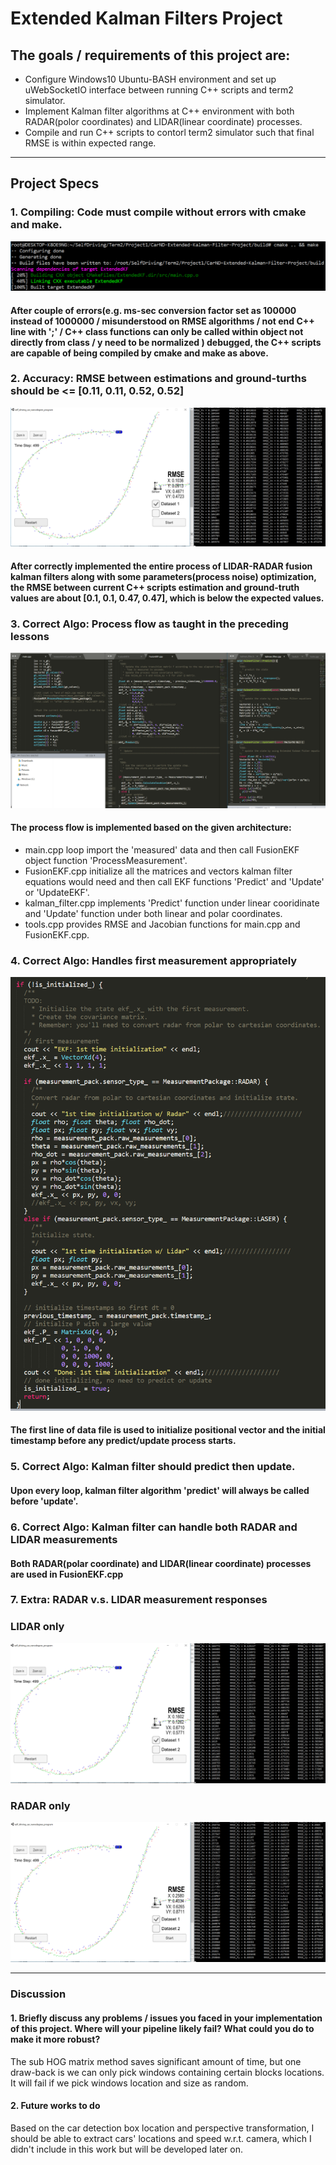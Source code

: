# Extended Kalman Filters Project

## The goals / requirements of this project are:

* Configure Windows10 Ubuntu-BASH environment and set up uWebSocketIO interface between running C++ scripts and term2 simulator.
* Implement Kalman filter algorithms at C++ environment with both RADAR(polor coordinates) and LIDAR(linear coordinate) processes.
* Compile and run C++ scripts to contorl term2 simulator such that final RMSE is within expected range. 

[//]: # (Image References)
[image1]: ./Dataset1EKFtracking.PNG
[image2]: ./Dataset2EKFtracking.PNG
[image3]: ./Dataset1EKFtracking-LidarOnly.PNG
[image4]: ./Dataset1EKFtracking-RadarOnly.PNG
[image5]: ./MeetSpec-compiled.PNG
[image6]: ./MeetSpec-ProcessFlow.PNG
[image7]: ./MeetSpec-1stMeasHandle.PNG

---

## Project Specs

### 1. Compiling: Code must compile without errors with cmake and make.
![alt text][image5]
#### After couple of errors(e.g. ms-sec conversion factor set as 100000 instead of 1000000 / misunderstood on RMSE algorithms / not end C++ line with ';' / C++ class functions can only be called within object not directly from class / y need to be normalized ) debugged, the C++ scripts are capable of being compiled by cmake and make as above.

### 2. Accuracy: RMSE between estimations and ground-turths should be <= [0.11, 0.11, 0.52, 0.52]
![alt text][image1]
#### After correctly implemented the entire process of LIDAR-RADAR fusion kalman filters along with some parameters(process noise) optimization, the RMSE between current C++ scripts estimation and ground-truth values are about [0.1, 0.1, 0.47, 0.47], which is below the expected values.

### 3. Correct Algo: Process flow as taught in the preceding lessons
![alt text][image6]
#### The process flow is implemented based on the given architecture:
* main.cpp loop import the 'measured' data and then call FusionEKF object function 'ProcessMeasurement'.
* FusionEKF.cpp initialize all the matrices and vectors kalman filter equations would need and then call EKF functions 'Predict' and 'Update' or 'UpdateEKF'.
* kalman_filter.cpp implements 'Predict' function under linear cooridinate and 'Update' function under both linear and polar coordinates. 
* tools.cpp provides RMSE and Jacobian functions for main.cpp and FusionEKF.cpp.

### 4. Correct Algo: Handles first measurement appropriately
![alt text][image7]
#### The first line of data file is used to initialize positional vector and the initial timestamp before any predict/update process starts.

### 5. Correct Algo: Kalman filter should predict then update.
#### Upon every loop, kalman filter algorithm 'predict' will always be called before 'update'.

### 6. Correct Algo: Kalman filter can handle both RADAR and LIDAR measurements
#### Both RADAR(polar coordinate) and LIDAR(linear coordinate) processes are used in FusionEKF.cpp

### 7. Extra: RADAR v.s. LIDAR measurement responses
### LIDAR only
![alt text][image3]

### RADAR only
![alt text][image4]



---

### Discussion

#### 1. Briefly discuss any problems / issues you faced in your implementation of this project.  Where will your pipeline likely fail?  What could you do to make it more robust?
The sub HOG matrix method saves significant amount of time, but one draw-back is we can only pick windows containing certain blocks locations. It will fail if we pick windows location and size as random.


#### 2. Future works to do
Based on the car detection box location and perspective transformation, I should be able to extract cars' locations and speed w.r.t. camera, which I didn't include in this work but will be developed later on.
